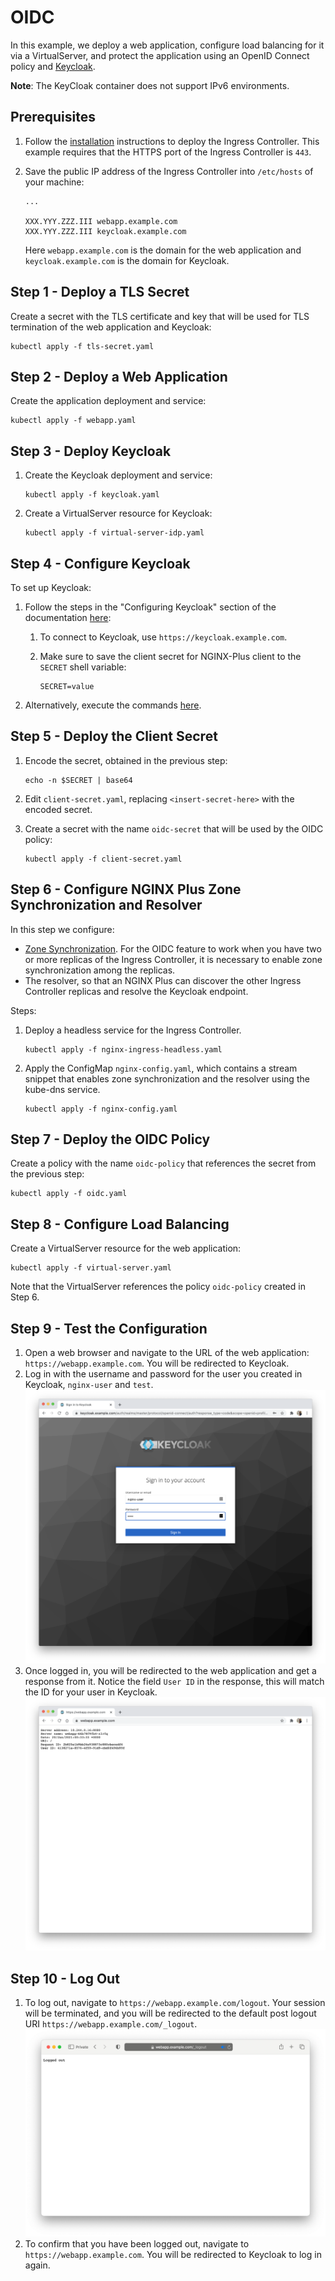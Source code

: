 # OIDC

In this example, we deploy a web application, configure load balancing for it via a VirtualServer, and protect the
application using an OpenID Connect policy and [Keycloak](https://www.keycloak.org/).

**Note**: The KeyCloak container does not support IPv6 environments.

## Prerequisites

1. Follow the [installation](https://docs.nginx.com/nginx-ingress-controller/installation/installation-with-manifests/)
   instructions to deploy the Ingress Controller. This example requires that the HTTPS port of the Ingress Controller is
   `443`.
1. Save the public IP address of the Ingress Controller into `/etc/hosts` of your machine:

    ```text
    ...

    XXX.YYY.ZZZ.III webapp.example.com
    XXX.YYY.ZZZ.III keycloak.example.com
    ```

    Here `webapp.example.com` is the domain for the web application and `keycloak.example.com` is the domain for
    Keycloak.

## Step 1 - Deploy a TLS Secret

Create a secret with the TLS certificate and key that will be used for TLS termination of the web application and
Keycloak:

```console
kubectl apply -f tls-secret.yaml
```

## Step 2 - Deploy a Web Application

Create the application deployment and service:

```console
kubectl apply -f webapp.yaml
```

## Step 3 - Deploy Keycloak

1. Create the Keycloak deployment and service:

    ```console
    kubectl apply -f keycloak.yaml
    ```

1. Create a VirtualServer resource for Keycloak:

    ```console
    kubectl apply -f virtual-server-idp.yaml
    ```

## Step 4 - Configure Keycloak

To set up Keycloak:

1. Follow the steps in the "Configuring Keycloak" section of the documentation
   [here](https://docs.nginx.com/nginx/deployment-guides/single-sign-on/keycloak/#configuring-keycloak):
    1. To connect to Keycloak, use `https://keycloak.example.com`.
    1. Make sure to save the client secret for NGINX-Plus client to the `SECRET` shell variable:

        ```console
        SECRET=value
        ```

1. Alternatively, execute the commands [here](./keycloak_setup.md).

## Step 5 - Deploy the Client Secret

1. Encode the secret, obtained in the previous step:

    ```console
    echo -n $SECRET | base64
    ```

1. Edit `client-secret.yaml`, replacing `<insert-secret-here>` with the encoded secret.

1. Create a secret with the name `oidc-secret` that will be used by the OIDC policy:

    ```console
    kubectl apply -f client-secret.yaml
    ```

## Step 6 - Configure NGINX Plus Zone Synchronization and Resolver

In this step we configure:

- [Zone Synchronization](https://docs.nginx.com/nginx/admin-guide/high-availability/zone_sync/). For the OIDC feature to
  work when you have two or more replicas of the Ingress Controller, it is necessary to enable zone synchronization
  among the replicas.
- The resolver, so that an NGINX Plus can discover the other Ingress Controller replicas and resolve the Keycloak
  endpoint.

Steps:

1. Deploy a headless service for the Ingress Controller.

    ```console
    kubectl apply -f nginx-ingress-headless.yaml
    ```

1. Apply the ConfigMap `nginx-config.yaml`, which contains a stream snippet that enables zone synchronization and the resolver using the kube-dns service.

    ```console
    kubectl apply -f nginx-config.yaml
    ```

## Step 7 - Deploy the OIDC Policy

Create a policy with the name `oidc-policy` that references the secret from the previous step:

```console
kubectl apply -f oidc.yaml
```

## Step 8 - Configure Load Balancing

Create a VirtualServer resource for the web application:

```console
kubectl apply -f virtual-server.yaml
```

Note that the VirtualServer references the policy `oidc-policy` created in Step 6.

## Step 9 - Test the Configuration

1. Open a web browser and navigate to the URL of the web application: `https://webapp.example.com`. You will be
   redirected to Keycloak.
1. Log in with the username and password for the user you created in Keycloak, `nginx-user` and `test`.
![keycloak](./keycloak.png)
1. Once logged in, you will be redirected to the web application and get a response from it. Notice the field `User ID`
in the response, this will match the ID for your user in Keycloak. ![webapp](./webapp.png)

## Step 10 - Log Out

1. To log out, navigate to `https://webapp.example.com/logout`. Your session will be terminated, and you will be
   redirected to the default post logout URI `https://webapp.example.com/_logout`.
![logout](./logout.png)
1. To confirm that you have been logged out, navigate to `https://webapp.example.com`. You will be redirected to
   Keycloak to log in again.
